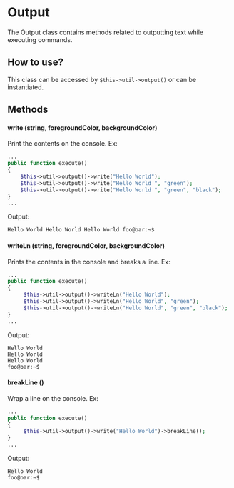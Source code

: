 # Output
The Output class contains methods related to outputting text while executing commands.

## How to use?
This class can be accessed by `$this->util->output()` or can be instantiated.

## Methods

#### write (string, foregroundColor, backgroundColor)
Print the contents on the console. Ex:

```php
...
public function execute()
{
    $this->util->output()->write("Hello World");
    $this->util->output()->write("Hello World ", "green");
    $this->util->output()->write("Hello World ", "green", "black");
}
...
```

Output:
```console
Hello World Hello World Hello World foo@bar:~$
```

#### writeLn (string, foregroundColor, backgroundColor)
Prints the contents in the console and breaks a line. Ex:

```php
...
public function execute()
{
     $this->util->output()->writeLn("Hello World");
     $this->util->output()->writeLn("Hello World", "green");
     $this->util->output()->writeLn("Hello World", "green", "black");
}
...
```

Output:
```console
Hello World
Hello World
Hello World
foo@bar:~$
```

#### breakLine ()
Wrap a line on the console. Ex:

```php
...
public function execute()
{
     $this->util->output()->write("Hello World")->breakLine();
}
...
```

Output:
```console
Hello World
foo@bar:~$
```
